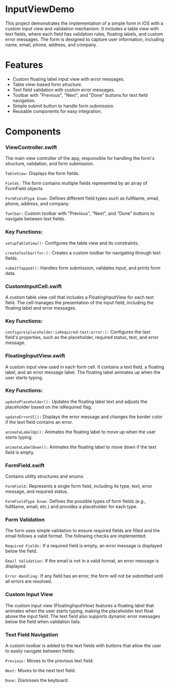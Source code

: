 # InputViewDemo
This project demonstrates the implementation of a simple form in iOS with a custom input view and validation mechanism. It includes a table view with text fields, where each field has validation rules, floating labels, and custom error messages. The form is designed to capture user information, including name, email, phone, address, and company.

# Features
- Custom floating label input view with error messages.
- Table view-based form structure.
- Text field validation with custom error messages.
- Toolbar with "Previous", "Next", and "Done" buttons for text field navigation.
- Simple submit button to handle form submission.
- Reusable components for easy integration.

# Components
### ViewController.swift
The main view controller of the app, responsible for handling the form's structure, validation, and form submission.

`TableView:` Displays the form fields.

`Fields:` The form contains multiple fields represented by an array of FormField objects.

`FormFieldType Enum:` Defines different field types such as fullName, email, phone, address, and company.

`Toolbar:` Custom toolbar with "Previous", "Next", and "Done" buttons to navigate between text fields.

### Key Functions:
`setupTableView():` Configures the table view and its constraints.

`createToolbar(for:):` Creates a custom toolbar for navigating through text fields.

`submitTapped():` Handles form submission, validates input, and prints form data.

### CustomInputCell.swift
A custom table view cell that includes a FloatingInputView for each text field. The cell manages the presentation of the input field, including the floating label and error messages.

### Key Functions:
`configure(placeholder:isRequired:text:error:):` Configures the text field's properties, such as the placeholder, required status, text, and error message.

### FloatingInputView.swift
A custom input view used in each form cell. It contains a text field, a floating label, and an error message label. The floating label animates up when the user starts typing.

### Key Functions:
`updatePlaceholder():` Updates the floating label text and adjusts the placeholder based on the isRequired flag.

`updateErrorUI():` Displays the error message and changes the border color if the text field contains an error.

`animateLabelUp():` Animates the floating label to move up when the user starts typing.

`animateLabelDown():` Animates the floating label to move down if the text field is empty.

### FormField.swift
Contains utility structures and enums:

`FormField:` Represents a single form field, including its type, text, error message, and required status.

`FormFieldType Enum:` Defines the possible types of form fields (e.g., fullName, email, etc.) and provides a placeholder for each type.

### Form Validation
The form uses simple validation to ensure required fields are filled and the email follows a valid format. The following checks are implemented:

`Required Fields:` If a required field is empty, an error message is displayed below the field.

`Email Validation:` If the email is not in a valid format, an error message is displayed.

`Error Handling:` If any field has an error, the form will not be submitted until all errors are resolved.

### Custom Input View
The custom input view (FloatingInputView) features a floating label that animates when the user starts typing, making the placeholder text float above the input field. The text field also supports dynamic error messages below the field when validation fails.

### Text Field Navigation
A custom toolbar is added to the text fields with buttons that allow the user to easily navigate between fields:

`Previous:` Moves to the previous text field.

`Next:` Moves to the next text field.

`Done:` Dismisses the keyboard.
